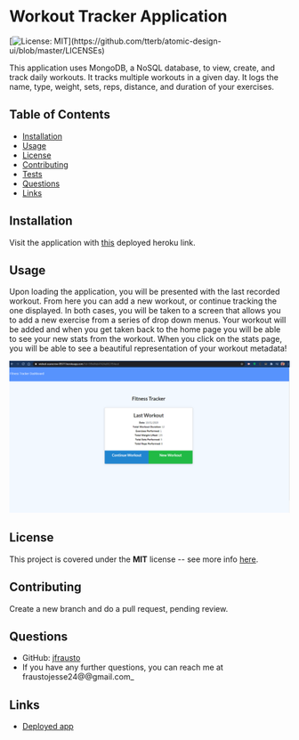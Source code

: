 # Workout Tracker Application

[![License: MIT](https://img.shields.io/apm/l/atomic-design-ui.svg?)](https://github.com/tterb/atomic-design-ui/blob/master/LICENSEs)

This application uses MongoDB, a NoSQL database, to view, create, and track daily workouts. It tracks multiple workouts in a given day. It logs the name, type, weight, sets, reps, distance, and duration of your exercises.

## Table of Contents

- [Installation](#Installation)
- [Usage](#Usage)
- [License](#License)
- [Contributing](#Contributing)
- [Tests](#Testing)
- [Questions](#Questions)
- [Links](#Links)

## Installation

Visit the application with [this](https://wicked-scarecrow-09377.herokuapp.com/) deployed heroku link.

## Usage

Upon loading the application, you will be presented with the last recorded workout. From here you can add a new workout, or continue tracking the one displayed. In both cases, you will be taken to a screen that allows you to add a new exercise from a series of drop down menus. Your workout will be added and when you get taken back to the home page you will be able to see your new stats from the workout. When you click on the stats page, you will be able to see a beautiful representation of your workout metadata!

![Last Workout](/screenshots/workout-tracker-screenshot.PNG?raw=true "workout tracker last workout summary")

## License

This project is covered under the **MIT** license -- see more info [here](https://opensource.org/licenses/MIT).

## Contributing

Create a new branch and do a pull request, pending review.

## Questions

- GitHub: [jfrausto](https://github.com/jfrausto)
- If you have any further questions, you can reach me at fraustojesse24@@gmail.com\_

## Links

- [Deployed app](https://wicked-scarecrow-09377.herokuapp.com/)
